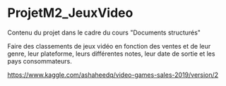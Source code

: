 # ProjetM2_JeuxVideo
Contenu du projet dans le cadre du cours "Documents structurés"

Faire des classements de jeux vidéo en fonction des ventes et de leur genre, leur plateforme, leurs différentes notes, leur date de sortie et les pays consommateurs. 

https://www.kaggle.com/ashaheedq/video-games-sales-2019/version/2